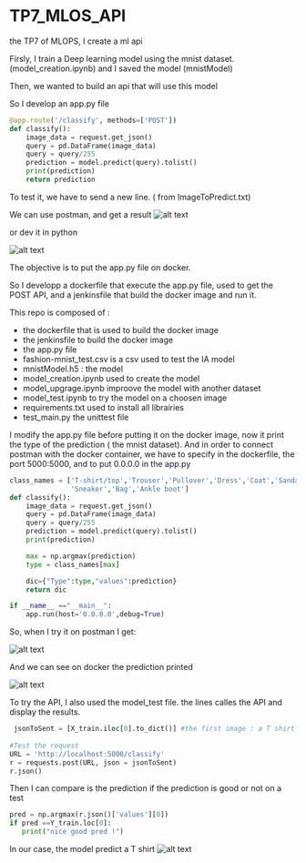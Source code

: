# TP7_MLOS_API
the TP7 of MLOPS, I create a ml api


Firsly, I train a Deep learning model using the mnist dataset. (model_creation.ipynb) and I saved the model (mnistModel)


Then, we wanted to build an api that will use this model

So I develop an app.py file 

```python
@app.route('/classify', methods=['POST'])
def classify():
    image_data = request.get_json()
    query = pd.DataFrame(image_data)
    query = query/255
    prediction = model.predict(query).tolist()
    print(prediction)
    return prediction
```
To test it, we have to send a new line. ( from ImageToPredict.txt)  

We can use postman, and get a result
![alt text](https://github.com/MatthieuHanania/TP7_MLOS_API/blob/main/pict/Screenshot_1.png)

or dev it in python

![alt text](https://github.com/MatthieuHanania/TP7_MLOS_API/blob/main/pict/Screenshot_2.png)

The objective is to put the app.py file on docker.

So I developp a dockerfile that execute the app.py file, used to get the POST API, and a jenkinsfile that build the docker image and run it.


This repo is composed of : 

- the dockerfile that is used to build the docker image
- the jenkinsfile to build the docker image
- the app.py file
- fashion-mnist_test.csv is a csv used to test the IA model
- mnistModel.h5 : the model
- model_creation.ipynb used to create the model
- model_upgrage.ipynb improove the model with another dataset
- model_test.ipynb to try the model on a choosen image
- requirements.txt used to install all librairies
- test_main.py the unittest file

I modify the app.py file before putting it on the docker image, now it print the type of the prediction ( the mnist dataset).
And in order to connect postman with the docker container, we have to specify in the dockerfile, the port 5000:5000, and to put 0.0.0.0 in the app.py
```python
class_names = ['T-shirt/top','Trouser','Pullover','Dress','Coat','Sandal','Shirt',
               'Sneaker','Bag','Ankle boot']
def classify():
    image_data = request.get_json()
    query = pd.DataFrame(image_data)
    query = query/255
    prediction = model.predict(query).tolist()
    print(prediction)

    max = np.argmax(prediction)
    type = class_names[max]

    dic={"Type":type,"values":prediction}
    return dic

if __name__ =="__main__":
    app.run(host='0.0.0.0',debug=True)

```

So, when I try it on postman I get:

![alt text](https://github.com/MatthieuHanania/TP7_MLOS_API/blob/main/pict/app%20on%20docker.png)

And we can see on docker the prediction printed

![alt text](https://github.com/MatthieuHanania/TP7_MLOS_API/blob/main/pict/dockerPostRequest.png)


To try the API, I also used the model_test file. the lines calles the API and display the results.
```python
 jsonToSent = [X_train.iloc[0].to_dict()] #the first image : a T shirt
 
#Test the request
URL = 'http://localhost:5000/classify'
r = requests.post(URL, json = jsonToSent)
r.json()
```

 Then I can compare is the prediction if the prediction is good or not on a test
 ```python
pred = np.argmax(r.json()['values'][0])
if pred ==Y_train.loc[0]:
    print("nice good pred !")
```
In our case, the model predict a T shirt
![alt text](https://github.com/MatthieuHanania/TP7_MLOS_API/blob/main/pict/T%20shirt%20image.png)
